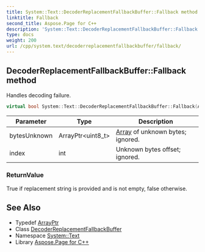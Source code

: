 ```yaml
---
title: System::Text::DecoderReplacementFallbackBuffer::Fallback method
linktitle: Fallback
second_title: Aspose.Page for C++
description: 'System::Text::DecoderReplacementFallbackBuffer::Fallback method. Handles decoding failure in C++.'
type: docs
weight: 200
url: /cpp/system.text/decoderreplacementfallbackbuffer/fallback/
---
```

## DecoderReplacementFallbackBuffer::Fallback method


Handles decoding failure.

```cpp
virtual bool System::Text::DecoderReplacementFallbackBuffer::Fallback(ArrayPtr<uint8_t> bytesUnknown, int index) override
```


| Parameter | Type | Description |
| --- | --- | --- |
| bytesUnknown | ArrayPtr\<uint8_t\> | [Array](../../../system/array/) of unknown bytes; ignored. |
| index | int | Unknown bytes offset; ignored. |

### ReturnValue

True if replacement string is provided and is not empty, false otherwise.

## See Also

* Typedef [ArrayPtr](../../../system/arrayptr/)
* Class [DecoderReplacementFallbackBuffer](../)
* Namespace [System::Text](../../)
* Library [Aspose.Page for C++](../../../)
